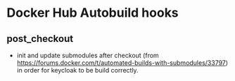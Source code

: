 # Docker Hub Autobuild hooks

## post_checkout

* init and update submodules after checkout (from https://forums.docker.com/t/automated-builds-with-submodules/33797)
in order for keycloak to be build correctly.